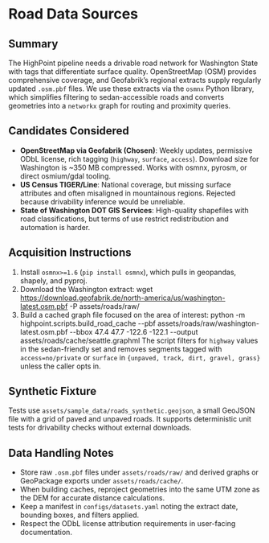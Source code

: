 # Road Data Sources

## Summary

The HighPoint pipeline needs a drivable road network for Washington State with tags that differentiate surface quality. OpenStreetMap (OSM) provides comprehensive coverage, and Geofabrik’s regional extracts supply regularly updated `.osm.pbf` files. We use these extracts via the `osmnx` Python library, which simplifies filtering to sedan-accessible roads and converts geometries into a `networkx` graph for routing and proximity queries.

## Candidates Considered

* **OpenStreetMap via Geofabrik (Chosen)**: Weekly updates, permissive ODbL license, rich tagging (`highway`, `surface`, `access`). Download size for Washington is ~350 MB compressed. Works with osmnx, pyrosm, or direct osmium/gdal tooling.
* **US Census TIGER/Line**: National coverage, but missing surface attributes and often misaligned in mountainous regions. Rejected because drivability inference would be unreliable.
* **State of Washington DOT GIS Services**: High-quality shapefiles with road classifications, but terms of use restrict redistribution and automation is harder.

## Acquisition Instructions

1. Install `osmnx>=1.6` (`pip install osmnx`), which pulls in geopandas, shapely, and pyproj.
2. Download the Washington extract:
       wget https://download.geofabrik.de/north-america/us/washington-latest.osm.pbf -P assets/roads/raw/
3. Build a cached graph file focused on the area of interest:
       python -m highpoint.scripts.build_road_cache --pbf assets/roads/raw/washington-latest.osm.pbf --bbox 47.4 47.7 -122.6 -122.1 --output assets/roads/cache/seattle.graphml
   The script filters for `highway` values in the sedan-friendly set and removes segments tagged with `access=no/private` or `surface` in `{unpaved, track, dirt, gravel, grass}` unless the caller opts in.

## Synthetic Fixture

Tests use `assets/sample_data/roads_synthetic.geojson`, a small GeoJSON file with a grid of paved and unpaved roads. It supports deterministic unit tests for drivability checks without external downloads.

## Data Handling Notes

* Store raw `.osm.pbf` files under `assets/roads/raw/` and derived graphs or GeoPackage exports under `assets/roads/cache/`.
* When building caches, reproject geometries into the same UTM zone as the DEM for accurate distance calculations.
* Keep a manifest in `configs/datasets.yaml` noting the extract date, bounding boxes, and filters applied.
* Respect the ODbL license attribution requirements in user-facing documentation.
